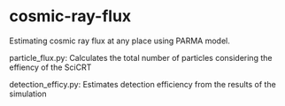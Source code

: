 # cosmic-ray-flux
Estimating cosmic ray flux at any place using PARMA model.

particle_flux.py: Calculates the total number of particles considering the effiency of the SciCRT

detection_efficy.py: Estimates detection efficiency from the results of the simulation
